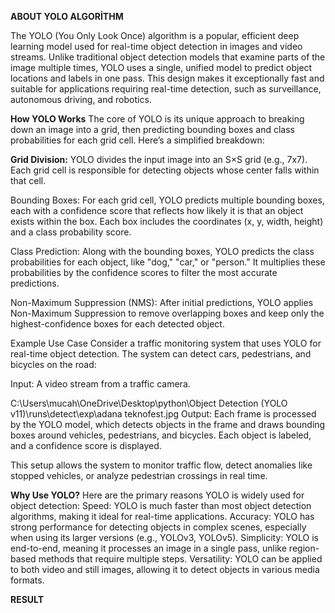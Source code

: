 
**ABOUT YOLO ALGORİTHM**

The YOLO (You Only Look Once) algorithm is a popular, efficient deep learning model used for real-time object detection in images and video streams. Unlike traditional object detection models that examine parts of the image multiple times, YOLO uses a single, unified model to predict object locations and labels in one pass. This design makes it exceptionally fast and suitable for applications requiring real-time detection, such as surveillance, autonomous driving, and robotics.

**How YOLO Works**
The core of YOLO is its unique approach to breaking down an image into a grid, then predicting bounding boxes and class probabilities for each grid cell. Here’s a simplified breakdown:

**Grid Division:**
YOLO divides the input image into an S×S grid (e.g., 7x7). Each grid cell is responsible for detecting objects whose center falls within that cell.

Bounding Boxes: For each grid cell, YOLO predicts multiple bounding boxes, each with a confidence score that reflects how likely it is that an object exists within the box. Each box includes the coordinates (x, y, width, height) and a class probability score.

Class Prediction: Along with the bounding boxes, YOLO predicts the class probabilities for each object, like "dog," "car," or "person." It multiplies these probabilities by the confidence scores to filter the most accurate predictions.

Non-Maximum Suppression (NMS): After initial predictions, YOLO applies Non-Maximum Suppression to remove overlapping boxes and keep only the highest-confidence boxes for each detected object.

Example Use Case
Consider a traffic monitoring system that uses YOLO for real-time object detection. The system can detect cars, pedestrians, and bicycles on the road:

Input: A video stream from a traffic camera.

C:\Users\mucah\OneDrive\Desktop\python\Object Detection (YOLO v11)\runs\detect\exp\adana teknofest.jpg
Output: Each frame is processed by the YOLO model, which detects objects in the frame and draws bounding boxes around vehicles, pedestrians, and bicycles. Each object is labeled, and a confidence score is displayed.

This setup allows the system to monitor traffic flow, detect anomalies like stopped vehicles, or analyze pedestrian crossings in real time.

**Why Use YOLO?**
Here are the primary reasons YOLO is widely used for object detection:
Speed: YOLO is much faster than most object detection algorithms, making it ideal for real-time applications.
Accuracy: YOLO has strong performance for detecting objects in complex scenes, especially when using its larger versions (e.g., YOLOv3, YOLOv5).
Simplicity: YOLO is end-to-end, meaning it processes an image in a single pass, unlike region-based methods that require multiple steps.
Versatility: YOLO can be applied to both video and still images, allowing it to detect objects in various media formats.

**RESULT**
